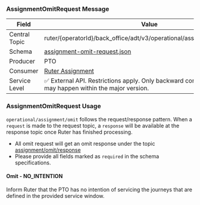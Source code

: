 ### AssignmentOmitRequest Message
| Field         | Value                                                                                                                    |
|---------------|--------------------------------------------------------------------------------------------------------------------------|
| Central Topic | ruter/{operatorId}/back_office/adt/v3/operational/assignment/omit/request                                                |
| Schema        | [ assignment-omit-request.json ](json-schemas/operational/assignment/omit/request/assignment-omit-request.json)          |
| Producer      | PTO                                                                                                                      |
| Consumer      | [Ruter Assignment](https://github.com/orgs/RuterNo/teams/assignment)                                                     |
| Service Level | ✅ External API. Restrictions apply. Only backward compatible changes may happen within the major version.                |

### AssignmentOmitRequest Usage
`operational/assignment/omit` follows the request/response pattern. When a `request` is made to the request topic, a `response` will be available at the response topic once Ruter has finished processing.

- All omit request will get an omit response under the topic [assignment/omit/response](../response/assignment-omit-response.md)
- Please provide all fields marked as `required` in the schema specifications.

#### Omit - NO_INTENTION

Inform Ruter that the PTO has no intention of servicing the journeys that are defined in the provided service window.
